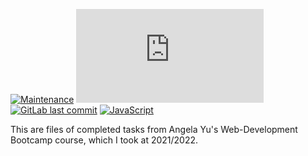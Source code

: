 [![Maintenance](https://img.shields.io/badge/Maintained%3F-yes-green.svg)](https://GitHub.com/Naereen/StrapDown.js/graphs/commit-activity)
[![GitHub commits](https://badgen.net/github/commits/Naereen/Strapdown.js)](https://GitHub.com/Naereen/StrapDown.js/commit/)
[![GitLab last commit](https://badgen.net/gitlab/last-commit/NickBusey/HomelabOS/)](https://gitlab.com/NickBusey/HomelabOS/-/commits)
[![JavaScript](https://img.shields.io/badge/--F7DF1E?logo=javascript&logoColor=000)](https://www.javascript.com/)

This are files of completed tasks from Angela Yu's Web-Development Bootcamp course, which I took at 2021/2022.
